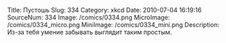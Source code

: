 Title: Пустошь 
Slug: 334 
Category: xkcd 
Date: 2010-07-04 16:19:16 
SourceNum: 334 
Image: /comics/0334.png 
MicroImage: /comics/0334_micro.png 
MiniImage: /comics/0334_mini.png 
Description: Из-за тебя умение забывать выглядит таким простым. 

